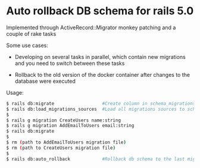# Auto rollback DB schema for rails 5.0

Implemented through ActiveRecord::Migrator monkey patching and a couple of rake tasks

Some use cases:

* Developing on several tasks in parallel, which contain new migrations and you need to switch between these tasks

* Rollback to the old version of the docker container after changes to the database were executed  


Usage:
```sh
$ rails db:migrate                  #Create column in schema_migrations table
$ rails db:load_migrations_sources  #Load all migrations sources to schema_migrations table
$
$ rails g migration CreateUsers name:string
$ rails g migration AddEmailToUsers email:string
$ rails db:migrate
$
$ rm (path to AddEmailToUsers migration file)
$ rm (path to CreateUsers migration file)
$
$ rails db:auto_rollback            #Rollback db schema to the last migration file version
```
